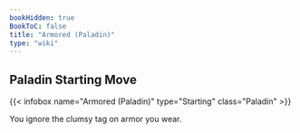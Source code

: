 ```yaml
---
bookHidden: true
BookToC: false
title: "Armored (Paladin)"
type: "wiki"
---
```

## Paladin Starting Move
{{< infobox name="Armored (Paladin)" type="Starting" class="Paladin" >}}

You ignore the clumsy tag on armor you wear.